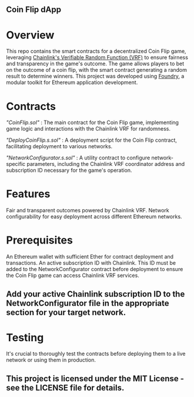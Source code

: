 ## Coin Flip dApp

# Overview

This repo contains the smart contracts for a decentralized Coin Flip game, leveraging [Chainlink's Verifiable Random Function (VRF)](https://vrf.chain.link/) to ensure fairness and transparency in the game's outcome. The game allows players to bet on the outcome of a coin flip, with the smart contract generating a random result to determine winners.
This project was developed using [Foundry](https://book.getfoundry.sh/), a modular toolkit for Ethereum application development.

# Contracts

*"CoinFlip.sol"* : The main contract for the Coin Flip game, implementing game logic and interactions with the Chainlink VRF for randomness.

*"DeployCoinFlip.s.sol"* : A deployment script for the Coin Flip contract, facilitating deployment to various networks.

*"NetworkConfigurator.s.sol"* : A utility contract to configure network-specific parameters, including the Chainlink VRF coordinator address and subscription ID necessary for the game's operation.

# Features

Fair and transparent outcomes powered by Chainlink VRF.
Network configurability for easy deployment across different Ethereum networks.

# Prerequisites

An Ethereum wallet with sufficient Ether for contract deployment and transactions.
An active subscription ID with Chainlink. This ID must be added to the NetworkConfigurator contract before deployment to ensure the Coin Flip game can access Chainlink VRF services.

## Add your active Chainlink subscription ID to the NetworkConfigurator file in the appropriate section for your target network.

# Testing

It's crucial to thoroughly test the contracts before deploying them to a live network or using them in production.

## This project is licensed under the MIT License - see the LICENSE file for details.
